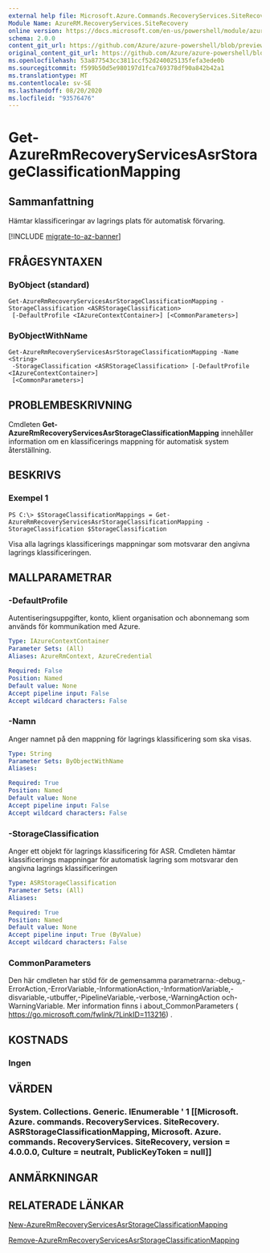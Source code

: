 ```yaml
---
external help file: Microsoft.Azure.Commands.RecoveryServices.SiteRecovery.dll-Help.xml
Module Name: AzureRM.RecoveryServices.SiteRecovery
online version: https://docs.microsoft.com/en-us/powershell/module/azurerm.recoveryservices.siterecovery/get-azurermrecoveryservicesasrstorageclassificationmapping
schema: 2.0.0
content_git_url: https://github.com/Azure/azure-powershell/blob/preview/src/ResourceManager/RecoveryServices.SiteRecovery/Commands.RecoveryServices.SiteRecovery/help/Get-AzureRmRecoveryServicesAsrStorageClassificationMapping.md
original_content_git_url: https://github.com/Azure/azure-powershell/blob/preview/src/ResourceManager/RecoveryServices.SiteRecovery/Commands.RecoveryServices.SiteRecovery/help/Get-AzureRmRecoveryServicesAsrStorageClassificationMapping.md
ms.openlocfilehash: 53a877543cc3811ccf52d240025135fefa3ede0b
ms.sourcegitcommit: f599b50d5e980197d1fca769378df90a842b42a1
ms.translationtype: MT
ms.contentlocale: sv-SE
ms.lasthandoff: 08/20/2020
ms.locfileid: "93576476"
---
```

# Get-AzureRmRecoveryServicesAsrStorageClassificationMapping

## Sammanfattning
Hämtar klassificeringar av lagrings plats för automatisk förvaring.

[!INCLUDE [migrate-to-az-banner](../../includes/migrate-to-az-banner.md)]

## FRÅGESYNTAXEN

### ByObject (standard)
```
Get-AzureRmRecoveryServicesAsrStorageClassificationMapping -StorageClassification <ASRStorageClassification>
 [-DefaultProfile <IAzureContextContainer>] [<CommonParameters>]
```

### ByObjectWithName
```
Get-AzureRmRecoveryServicesAsrStorageClassificationMapping -Name <String>
 -StorageClassification <ASRStorageClassification> [-DefaultProfile <IAzureContextContainer>]
 [<CommonParameters>]
```

## PROBLEMBESKRIVNING
Cmdleten **Get-AzureRmRecoveryServicesAsrStorageClassificationMapping** innehåller information om en klassificerings mappning för automatisk system återställning.

## BESKRIVS

### Exempel 1
```
PS C:\> $StorageClassificationMappings = Get-AzureRmRecoveryServicesAsrStorageClassificationMapping -StorageClassification $StorageClassification
```

Visa alla lagrings klassificerings mappningar som motsvarar den angivna lagrings klassificeringen.

## MALLPARAMETRAR

### -DefaultProfile
Autentiseringsuppgifter, konto, klient organisation och abonnemang som används för kommunikation med Azure.
```yaml
Type: IAzureContextContainer
Parameter Sets: (All)
Aliases: AzureRmContext, AzureCredential

Required: False
Position: Named
Default value: None
Accept pipeline input: False
Accept wildcard characters: False
```

### -Namn
Anger namnet på den mappning för lagrings klassificering som ska visas.

```yaml
Type: String
Parameter Sets: ByObjectWithName
Aliases:

Required: True
Position: Named
Default value: None
Accept pipeline input: False
Accept wildcard characters: False
```

### -StorageClassification
Anger ett objekt för lagrings klassificering för ASR. Cmdleten hämtar klassificerings mappningar för automatisk lagring som motsvarar den angivna lagrings klassificeringen 

```yaml
Type: ASRStorageClassification
Parameter Sets: (All)
Aliases:

Required: True
Position: Named
Default value: None
Accept pipeline input: True (ByValue)
Accept wildcard characters: False
```

### CommonParameters
Den här cmdleten har stöd för de gemensamma parametrarna:-debug,-ErrorAction,-ErrorVariable,-InformationAction,-InformationVariable,-disvariable,-utbuffer,-PipelineVariable,-verbose,-WarningAction och-WarningVariable. Mer information finns i about_CommonParameters ( https://go.microsoft.com/fwlink/?LinkID=113216) .

## KOSTNADS

### Ingen

## VÄRDEN

### System. Collections. Generic. IEnumerable ' 1 [[Microsoft. Azure. commands. RecoveryServices. SiteRecovery. ASRStorageClassificationMapping, Microsoft. Azure. commands. RecoveryServices. SiteRecovery, version = 4.0.0.0, Culture = neutralt, PublicKeyToken = null]]

## ANMÄRKNINGAR

## RELATERADE LÄNKAR

[New-AzureRmRecoveryServicesAsrStorageClassificationMapping](./New-AzureRmRecoveryServicesAsrStorageClassificationMapping.md)

[Remove-AzureRmRecoveryServicesAsrStorageClassificationMapping](./Remove-AzureRmRecoveryServicesAsrStorageClassificationMapping.md)
